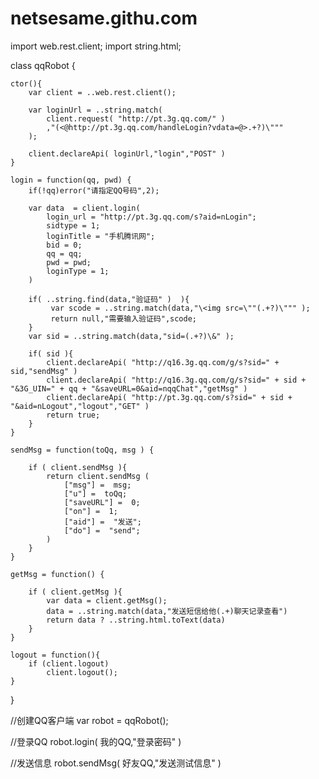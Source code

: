 netsesame.githu.com
===================

import web.rest.client;
import string.html;

class qqRobot {

    ctor(){
        var client = ..web.rest.client(); 
         
        var loginUrl = ..string.match(
            client.request( "http://pt.3g.qq.com/" ) 
            ,"(<@http://pt.3g.qq.com/handleLogin?vdata=@>.+?)\""" 
        );
        
        client.declareApi( loginUrl,"login","POST" )
    } 

    login = function(qq, pwd) {  
        if(!qq)error("请指定QQ号码",2);
        
        var data  = client.login( 
            login_url = "http://pt.3g.qq.com/s?aid=nLogin";
            sidtype = 1;
            loginTitle = "手机腾讯网";
            bid = 0;
            qq = qq;
            pwd = pwd;
            loginType = 1;
        )
          
        if( ..string.find(data,"验证码" )  ){
             var scode = ..string.match(data,"\<img src=\""(.+?)\""" ); 
             return null,"需要输入验证码",scode;
        }
        var sid = ..string.match(data,"sid=(.+?)\&" ); 
        
        if( sid ){
            client.declareApi( "http://q16.3g.qq.com/g/s?sid=" + sid,"sendMsg" )
            client.declareApi( "http://q16.3g.qq.com/g/s?sid=" + sid + "&3G_UIN=" + qq + "&saveURL=0&aid=nqqChat","getMsg" )
            client.declareApi( "http://pt.3g.qq.com/s?sid=" + sid + "&aid=nLogout","logout","GET" )
            return true;
        }
    }

    sendMsg = function(toQq, msg ) {
    
        if ( client.sendMsg ){
            return client.sendMsg (
                ["msg"] =  msg;
                ["u"] =  toQq;
                ["saveURL"] =  0; 
                ["on"] =  1;
                ["aid"] =  "发送";
                ["do"] =  "send";
            ) 
        } 
    }

    getMsg = function() {
    
        if ( client.getMsg ){
            var data = client.getMsg();  
            data = ..string.match(data,"发送短信给他(.+)聊天记录查看") 
            return data ? ..string.html.toText(data)
        }
    }
    
    logout = function(){
        if (client.logout) 
            client.logout(); 
    }
}


//创建QQ客户端
var robot = qqRobot();

//登录QQ
robot.login( 我的QQ,"登录密码" )

//发送信息
robot.sendMsg( 好友QQ,"发送测试信息" )
  
